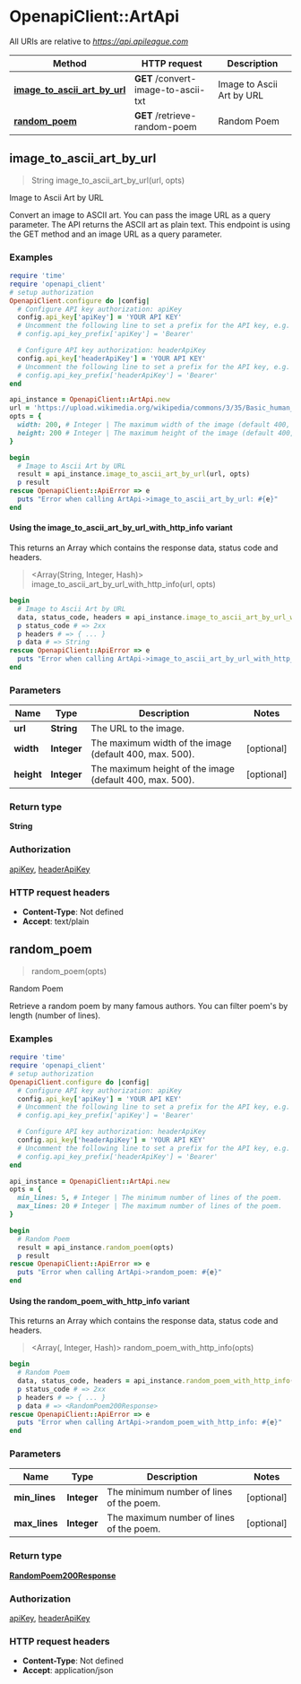 # OpenapiClient::ArtApi

All URIs are relative to *https://api.apileague.com*

| Method | HTTP request | Description |
| ------ | ------------ | ----------- |
| [**image_to_ascii_art_by_url**](ArtApi.md#image_to_ascii_art_by_url) | **GET** /convert-image-to-ascii-txt | Image to Ascii Art by URL |
| [**random_poem**](ArtApi.md#random_poem) | **GET** /retrieve-random-poem | Random Poem |


## image_to_ascii_art_by_url

> String image_to_ascii_art_by_url(url, opts)

Image to Ascii Art by URL

Convert an image to ASCII art. You can pass the image URL as a query parameter. The API returns the ASCII art as plain text. This endpoint is using the GET method and an image URL as a query parameter.

### Examples

```ruby
require 'time'
require 'openapi_client'
# setup authorization
OpenapiClient.configure do |config|
  # Configure API key authorization: apiKey
  config.api_key['apiKey'] = 'YOUR API KEY'
  # Uncomment the following line to set a prefix for the API key, e.g. 'Bearer' (defaults to nil)
  # config.api_key_prefix['apiKey'] = 'Bearer'

  # Configure API key authorization: headerApiKey
  config.api_key['headerApiKey'] = 'YOUR API KEY'
  # Uncomment the following line to set a prefix for the API key, e.g. 'Bearer' (defaults to nil)
  # config.api_key_prefix['headerApiKey'] = 'Bearer'
end

api_instance = OpenapiClient::ArtApi.new
url = 'https://upload.wikimedia.org/wikipedia/commons/3/35/Basic_human_drawing.png' # String | The URL to the image.
opts = {
  width: 200, # Integer | The maximum width of the image (default 400, max. 500).
  height: 200 # Integer | The maximum height of the image (default 400, max. 500).
}

begin
  # Image to Ascii Art by URL
  result = api_instance.image_to_ascii_art_by_url(url, opts)
  p result
rescue OpenapiClient::ApiError => e
  puts "Error when calling ArtApi->image_to_ascii_art_by_url: #{e}"
end
```

#### Using the image_to_ascii_art_by_url_with_http_info variant

This returns an Array which contains the response data, status code and headers.

> <Array(String, Integer, Hash)> image_to_ascii_art_by_url_with_http_info(url, opts)

```ruby
begin
  # Image to Ascii Art by URL
  data, status_code, headers = api_instance.image_to_ascii_art_by_url_with_http_info(url, opts)
  p status_code # => 2xx
  p headers # => { ... }
  p data # => String
rescue OpenapiClient::ApiError => e
  puts "Error when calling ArtApi->image_to_ascii_art_by_url_with_http_info: #{e}"
end
```

### Parameters

| Name | Type | Description | Notes |
| ---- | ---- | ----------- | ----- |
| **url** | **String** | The URL to the image. |  |
| **width** | **Integer** | The maximum width of the image (default 400, max. 500). | [optional] |
| **height** | **Integer** | The maximum height of the image (default 400, max. 500). | [optional] |

### Return type

**String**

### Authorization

[apiKey](../README.md#apiKey), [headerApiKey](../README.md#headerApiKey)

### HTTP request headers

- **Content-Type**: Not defined
- **Accept**: text/plain


## random_poem

> <RandomPoem200Response> random_poem(opts)

Random Poem

Retrieve a random poem by many famous authors. You can filter poem's by length (number of lines).

### Examples

```ruby
require 'time'
require 'openapi_client'
# setup authorization
OpenapiClient.configure do |config|
  # Configure API key authorization: apiKey
  config.api_key['apiKey'] = 'YOUR API KEY'
  # Uncomment the following line to set a prefix for the API key, e.g. 'Bearer' (defaults to nil)
  # config.api_key_prefix['apiKey'] = 'Bearer'

  # Configure API key authorization: headerApiKey
  config.api_key['headerApiKey'] = 'YOUR API KEY'
  # Uncomment the following line to set a prefix for the API key, e.g. 'Bearer' (defaults to nil)
  # config.api_key_prefix['headerApiKey'] = 'Bearer'
end

api_instance = OpenapiClient::ArtApi.new
opts = {
  min_lines: 5, # Integer | The minimum number of lines of the poem.
  max_lines: 20 # Integer | The maximum number of lines of the poem.
}

begin
  # Random Poem
  result = api_instance.random_poem(opts)
  p result
rescue OpenapiClient::ApiError => e
  puts "Error when calling ArtApi->random_poem: #{e}"
end
```

#### Using the random_poem_with_http_info variant

This returns an Array which contains the response data, status code and headers.

> <Array(<RandomPoem200Response>, Integer, Hash)> random_poem_with_http_info(opts)

```ruby
begin
  # Random Poem
  data, status_code, headers = api_instance.random_poem_with_http_info(opts)
  p status_code # => 2xx
  p headers # => { ... }
  p data # => <RandomPoem200Response>
rescue OpenapiClient::ApiError => e
  puts "Error when calling ArtApi->random_poem_with_http_info: #{e}"
end
```

### Parameters

| Name | Type | Description | Notes |
| ---- | ---- | ----------- | ----- |
| **min_lines** | **Integer** | The minimum number of lines of the poem. | [optional] |
| **max_lines** | **Integer** | The maximum number of lines of the poem. | [optional] |

### Return type

[**RandomPoem200Response**](RandomPoem200Response.md)

### Authorization

[apiKey](../README.md#apiKey), [headerApiKey](../README.md#headerApiKey)

### HTTP request headers

- **Content-Type**: Not defined
- **Accept**: application/json

